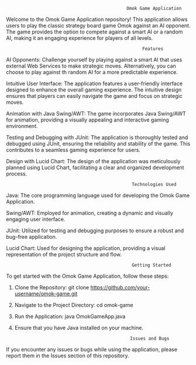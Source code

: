                                                   Omok Game Application

Welcome to the Omok Game Application repository! This application allows users to play the classic strategy board game Omok against an AI opponent. 
The game provides the option to compete against a smart AI or a random AI, making it an engaging experience for players of all levels.

                                                        Features

AI Opponents: Challenge yourself by playing against a smart AI that uses external Web Services to make strategic moves. 
              Alternatively, you can choose to play against th random AI for a more predictable experience.

Intuitive User Interface: The application features a user-friendly interface designed to enhance the overall gaming experience. 
                          The intuitive design ensures that players can easily navigate the game and focus on strategic moves.

Animation with Java Swing/AWT: The game incorporates Java Swing/AWT for animation, providing a visually appealing and interactive gaming environment.


Testing and Debugging with JUnit: The application is thoroughly tested and debugged using JUnit, ensuring the reliability and stability of the game. 
                                  This contributes to a seamless gaming experience for users.

Design with Lucid Chart: The design of the application was meticulously planned using Lucid Chart, facilitating a clear and organized development process.


                                                    Technologies Used

Java: The core programming language used for developing the Omok Game Application.

Swing/AWT: Employed for animation, creating a dynamic and visually engaging user interface.

JUnit: Utilized for testing and debugging purposes to ensure a robust and bug-free application.

Lucid Chart: Used for designing the application, providing a visual representation of the project structure and flow.

                                                    Getting Started

To get started with the Omok Game Application, follow these steps:

1. Clone the Repository:
git clone https://github.com/your-username/omok-game.git

2. Navigate to the Project Directory:
cd omok-game

3. Run the Application:
java OmokGameApp.java

4. Ensure that you have Java installed on your machine.

                                                   Issues and Bugs
If you encounter any issues or bugs while using the application, please report them in the Issues section of this repository.
